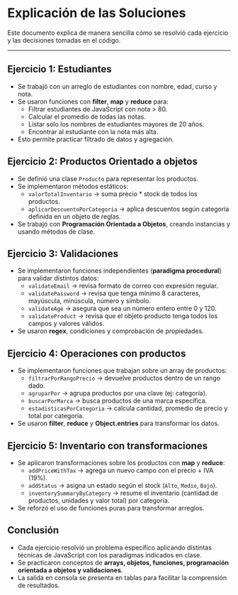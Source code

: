 # Explicación de las Soluciones

Este documento explica de manera sencilla cómo se resolvió cada ejercicio y las decisiones tomadas en el código.

---

## Ejercicio 1: Estudiantes
- Se trabajó con un arreglo de estudiantes con nombre, edad, curso y nota.
- Se usaron funciones con **filter**, **map** y **reduce** para:
  - Filtrar estudiantes de JavaScript con nota > 80.
  - Calcular el promedio de todas las notas.
  - Listar solo los nombres de estudiantes mayores de 20 años.
  - Encontrar al estudiante con la nota más alta.
- Esto permite practicar filtrado de datos y agregación.

## Ejercicio 2: Productos Orientado a objetos
- Se definió una clase `Producto` para representar los productos.
- Se implementaron métodos estáticos:
  - `valorTotalInventario` → suma precio * stock de todos los productos.
  - `aplicarDescuentoPorCategoria` → aplica descuentos según categoría definida en un objeto de reglas.
- Se trabajó con **Programación Orientada a Objetos**, creando instancias y usando métodos de clase.

## Ejercicio 3: Validaciones
- Se implementaron funciones independientes (**paradigma procedural**) para validar distintos datos:
  - `validateEmail` → revisa formato de correo con expresión regular.
  - `validatePassword` → revisa que tenga mínimo 8 caracteres, mayúscula, minúscula, número y símbolo.
  - `validateAge` → asegura que sea un número entero entre 0 y 120.
  - `validateProduct` → revisa que el objeto producto tenga todos los campos y valores válidos.
- Se usaron **regex**, condiciones y comprobación de propiedades.

## Ejercicio 4: Operaciones con productos
- Se implementaron funciones que trabajan sobre un array de productos:
  - `filtrarPorRangoPrecio` → devuelve productos dentro de un rango dado.
  - `agruparPor` → agrupa productos por una clave (ej: categoría).
  - `buscarPorMarca` → busca productos de una marca específica.
  - `estadisticasPorCategoria` → calcula cantidad, promedio de precio y total por categoría.
- Se usaron **filter**, **reduce** y **Object.entries** para transformar los datos.

## Ejercicio 5: Inventario con transformaciones
- Se aplicaron transformaciones sobre los productos con **map** y **reduce**:
  - `addPriceWithTax` → agrega un nuevo campo con el precio + IVA (19%).
  - `addStatus` → asigna un estado según el stock (`Alto`, `Medio`, `Bajo`).
  - `inventorySummaryByCategory` → resume el inventario (cantidad de productos, unidades y valor total) por categoría.
- Se reforzó el uso de funciones puras para transformar arreglos.

## Conclusión
- Cada ejercicio resolvió un problema específico aplicando distintas técnicas de JavaScript con los paradigmas indicados en clase.
- Se practicaron conceptos de **arrays, objetos, funciones, programación orientada a objetos y validaciones**.
- La salida en consola se presenta en tablas para facilitar la comprensión de resultados.